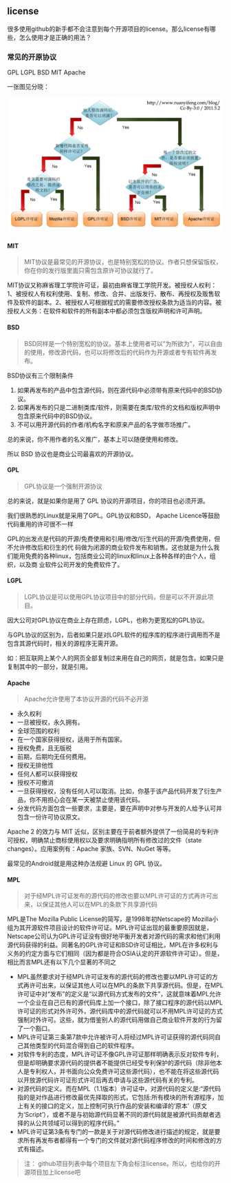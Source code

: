 ## license

很多使用github的新手都不会注意到每个开源项目的license。那么license有哪些，怎么使用才是正确的用法？

### 常见的开原协议

GPL LGPL BSD MIT Apache

一张图见分晓：

![](./images/license.png)

#### MIT

> MIT协议是最常见的开源协议，也是特别宽松的协议。作者只想保留版权，你在你的发行版里面只需包含原许可协议就行了。

MIT协议又称麻省理工学院许可证，最初由麻省理工学院开发。被授权人权利：1、被授权人有权利使用、复制、修改、合并、出版发行、散布、再授权及贩售软件及软件的副本。2、被授权人可根据程式的需要修改授权条款为适当的内容。被授权人义务：在软件和软件的所有副本中都必须包含版权声明和许可声明。

#### BSD

> BSD同样是一个特别宽松的协议。基本上使用者可以”为所欲为”，可以自由的使用，修改源代码，也可以将修改后的代码作为开源或者专有软件再发布。

BSD协议有三个限制条件

1. 如果再发布的产品中包含源代码，则在源代码中必须带有原来代码中的BSD协议。
1. 如果再发布的只是二进制类库/软件，则需要在类库/软件的文档和版权声明中包含原来代码中的BSD协议。
1. 不可以用开源代码的作者/机构名字和原来产品的名字做市场推广。

总的来说，你不用作者的名义推广，基本上可以随便使用和修改。

所以 BSD 协议也是商业公司最喜欢的开源协议。

#### GPL

> GPL协议是一个强制开源协议

总的来说，就是如果你是用了 GPL 协议的开源项目，你的项目也必须开源。

我们很熟悉的Linux就是采用了GPL。GPL协议和BSD， Apache Licence等鼓励代码重用的许可很不一样

GPL的出发点是代码的开源/免费使用和引用/修改/衍生代码的开源/免费使用，但不允许修改后和衍生的代 码做为闭源的商业软件发布和销售。这也就是为什么我们能用免费的各种linux，包括商业公司的linux和linux上各种各样的由个人，组织，以及商 业软件公司开发的免费软件了。

#### LGPL

> LGPL协议是可以使用GPL协议项目中的部分代码，但是可以不开源此项目。

因大公司对GPL协议在商业上存在顾虑，LGPL，也称为更宽松的GPL协议。

与GPL协议的区别为，后者如果只是对LGPL软件的程序库的程序进行调用而不是包含其源代码时，相关的源程序无需开源。

如：把互联网上某个人的网页全部复制过来用在自己的网页，就是包含。如果只是复制其中的一部分，就是引用。

#### Apache

> Apache允许使用了本协议开源的代码不必开源

- 永久权利
- 一旦被授权，永久拥有。
- 全球范围的权利
- 在一个国家获得授权，适用于所有国家。
- 授权免费，且无版税
- 前期，后期均无任何费用。
- 授权无排他性
- 任何人都可以获得授权
- 授权不可撤消
- 一旦获得授权，没有任何人可以取消。比如，你基于该产品代码开发了衍生产品，你不用担心会在某一天被禁止使用该代码。
- 分发代码方面包含一些要求，主要是，要在声明中对参与开发的人给予认可并包含一份许可协议原文。

Apache 2 的效力与 MIT 近似，区别主要在于前者额外提供了一份简易的专利许可授权，明确禁止商标使用权以及要求明确指明所有修改过的文件（state changes）。应用案例有：Apache 家族、SVN、NuGet 等等。

最常见的Android就是用这种办法规避 Linux 的 GPL 协议。

#### MPL

> 对于经MPL许可证发布的源代码的修改也要以MPL许可证的方式再许可出来，以保证其他人可以在MPL的条款下共享源代码

MPL是The Mozilla Public License的简写，是1998年初Netscape的 Mozilla小组为其开源软件项目设计的软件许可证。MPL许可证出现的最重要原因就是，Netscape公司认为GPL许可证没有很好地平衡开发者对源代码的需求和他们利用源代码获得的利益。同著名的GPL许可证和BSD许可证相比，MPL在许多权利与义务的约定方面与它们相同（因为都是符合OSIA认定的开源软件许可证）。但是，相比而言MPL还有以下几个显著的不同之

- MPL虽然要求对于经MPL许可证发布的源代码的修改也要以MPL许可证的方式再许可出来，以保证其他人可以在MPL的条款下共享源代码。但是，在MPL 许可证中对“发布”的定义是“以源代码方式发布的文件”，这就意味着MPL允许一个企业在自己已有的源代码库上加一个接口，除了接口程序的源代码以MPL 许可证的形式对外许可外，源代码库中的源代码就可以不用MPL许可证的方式强制对外许可。这些，就为借鉴别人的源代码用做自己商业软件开发的行为留了一个豁口。
- MPL许可证第三条第7款中允许被许可人将经过MPL许可证获得的源代码同自己其他类型的代码混合得到自己的软件程序。
- 对软件专利的态度，MPL许可证不像GPL许可证那样明确表示反对软件专利，但是却明确要求源代码的提供者不能提供已经受专利保护的源代码（除非他本人是专利权人，并书面向公众免费许可这些源代码），也不能在将这些源代码以开放源代码许可证形式许可后再去申请与这些源代码有关的专利。
- 对源代码的定义。而在MPL（1.1版本）许可证中，对源代码的定义是:“源代码指的是对作品进行修改最优先择取的形式，它包括:所有模块的所有源程序，加上有关的接口的定义，加上控制可执行作品的安装和编译的‘原本’（原文为‘Script’），或者不是与初始源代码显著不同的源代码就是被源代码贡献者选择的从公共领域可以得到的程序代码。”
- MPL许可证第3条有专门的一款是关于对源代码修改进行描述的规定，就是要求所有再发布者都得有一个专门的文件就对源代码程序修改的时间和修改的方式有描述。

> 注： github项目列表中每个项目左下角会标注license。所以，也给你的开源项目加上license吧